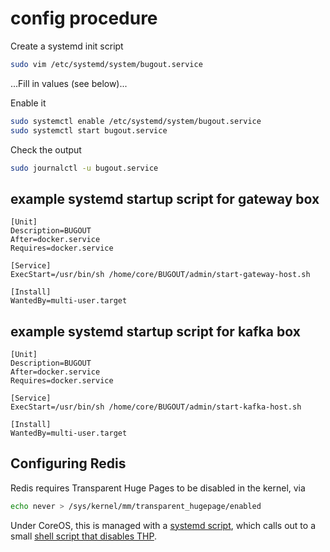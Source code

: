 # config procedure

Create a systemd init script

```sh
sudo vim /etc/systemd/system/bugout.service
```

...Fill in values (see below)...

Enable it

```sh
sudo systemctl enable /etc/systemd/system/bugout.service
sudo systemctl start bugout.service
```

Check the output

```sh
sudo journalctl -u bugout.service
```

## example systemd startup script for gateway box

```text
[Unit]
Description=BUGOUT
After=docker.service
Requires=docker.service

[Service]
ExecStart=/usr/bin/sh /home/core/BUGOUT/admin/start-gateway-host.sh

[Install]
WantedBy=multi-user.target
```

## example systemd startup script for kafka box

```text
[Unit]
Description=BUGOUT
After=docker.service
Requires=docker.service

[Service]
ExecStart=/usr/bin/sh /home/core/BUGOUT/admin/start-kafka-host.sh

[Install]
WantedBy=multi-user.target
```

## Configuring Redis

Redis requires Transparent Huge Pages to be disabled in
the kernel, via

```sh
echo never > /sys/kernel/mm/transparent_hugepage/enabled
```

Under CoreOS, this is managed with a [systemd
script](disable-thp.service), which calls out to a
small [shell script that disables THP](disable-thp.sh).
